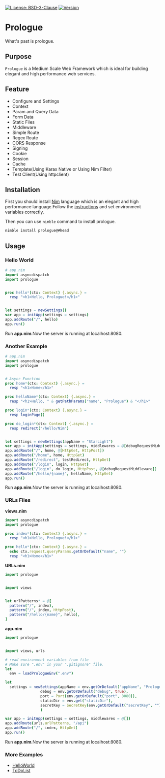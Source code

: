 [![License: BSD-3-Clause](https://img.shields.io/github/license/planety/prologue)](https://opensource.org/licenses/BSD-3-Clause)
[![Version](https://img.shields.io/github/v/release/planety/prologue?include_prereleases)](https://github.com/planety/prologue/releases)


# Prologue
What's past is prologue.

## Purpose
`Prologue` is a Medium Scale Web Framework which is
ideal for building elegant and high performance
web services.


## Feature

- Configure and Settings
- Context
- Param and Query Data
- Form Data
- Static Files
- Middleware
- Simple Route
- Regex Route
- CORS Response
- Signing
- Cookie
- Session
- Cache
- Template(Using Karax Native or Using Nim Filter)
- Test Client(Using httpclient)

## Installation
First you should install [Nim](https://nim-lang.org/) language which is an elegant and high performance language.Follow the [instructions](https://nim-lang.org/install.html) and set environment variables correctly.

Then you can use `nimble` command to install prologue.

```bash
nimble install prologue@#head
```

## Usage

### Hello World

```nim
# app.nim
import asyncdispatch
import prologue


proc hello*(ctx: Context) {.async.} =
  resp "<h1>Hello, Prologue!</h1>"


let settings = newSettings()
var app = initApp(settings = settings)
app.addRoute("/", hello)
app.run()
```

Run **app.nim**.Now the server is running at localhost:8080.

### Another Example

```nim
# app.nim
import asyncdispatch
import prologue


# Async Function
proc home*(ctx: Context) {.async.} =
  resp "<h1>Home</h1>"

proc helloName*(ctx: Context) {.async.} =
  resp "<h1>Hello, " & getPathParams("name", "Prologue") & "</h1>"

proc login*(ctx: Context) {.async.} =
  resp loginPage()

proc do_login*(ctx: Context) {.async.} =
  resp redirect("/hello/Nim")


let settings = newSettings(appName = "StarLight")
var app = initApp(settings = settings, middlewares = @[debugRequestMiddleware])
app.addRoute("/", home, @[HttpGet, HttpPost])
app.addRoute("/home", home, HttpGet)
app.addRoute("/redirect", testRedirect, HttpGet)
app.addRoute("/login", login, HttpGet)
app.addRoute("/login", do_login, HttpPost, @[debugRequestMiddleware])
app.addRoute("/hello/{name}", helloName, HttpGet)
app.run()
```

Run **app.nim**.Now the server is running at localhost:8080.

### URLs Files
**views.nim**

```nim
import asyncdispatch
import prologue

proc index*(ctx: Context) {.async.} =
  resp "<h1>Hello, Prologue!</h1>"

proc hello*(ctx: Context) {.async.} =
  echo ctx.request.queryParams.getOrDefault("name", "")
  resp "<h1>Home</h1>"
```

**URLs.nim**

```nim
import prologue


import views


let urlPatterns* = @[
  pattern("/", index),
  pattern("/", index, HttpPost),
  pattern("/hello/{name}", hello),
]
```

**app.nim**

```nim
import prologue


import views, urls

# read environment variables from file
# Make sure ".env" in your ".gitignore" file.
let 
  env = loadPrologueEnv(".env")

let
  settings = newSettings(appName = env.getOrDefault("appName", "Prologue"),
                debug = env.getOrDefault("debug", true), 
                port = Port(env.getOrDefault("port", 8080)),
                staticDir = env.get("staticDir"),
                secretKey = SecretKey(env.getOrDefault("secretKey", ""))
                )

var app = initApp(settings = settings, middlewares = @[])
app.addRoute(urls.urlPatterns, "/api")
app.addRoute("/", index, HttpGet)
app.run()
```

Run **app.nim**.Now the server is running at localhost:8080.

### More Examples
- [HelloWorld](https://github.com/planety/prologue/tree/master/examples/helloworld)
- [ToDoList](https://github.com/planety/prologue/tree/master/examples/todolist)
